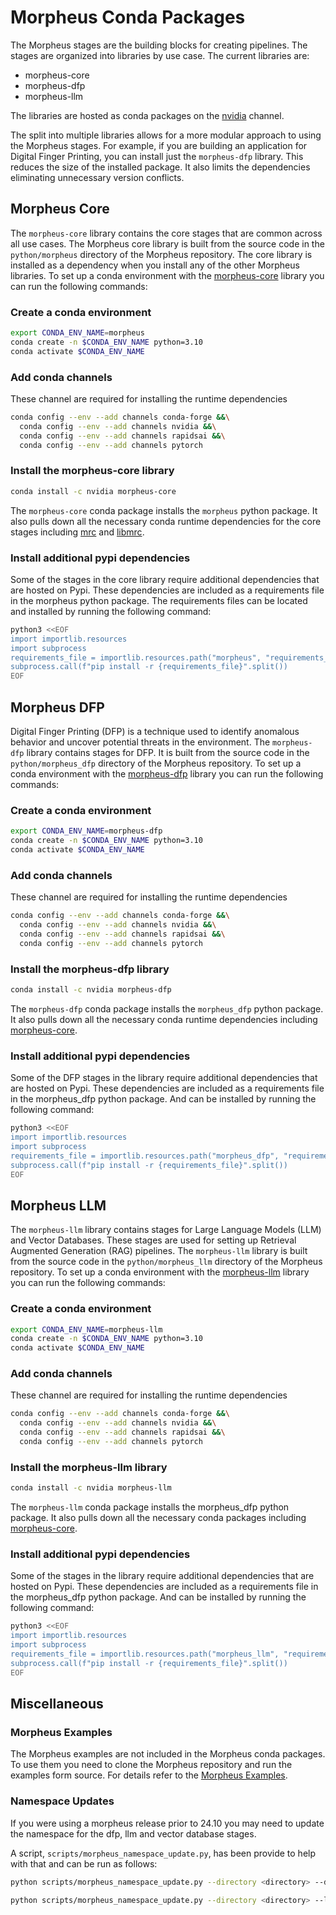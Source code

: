 <!--
SPDX-FileCopyrightText: Copyright (c) 2024, NVIDIA CORPORATION & AFFILIATES. All rights reserved.
SPDX-License-Identifier: Apache-2.0

Licensed under the Apache License, Version 2.0 (the "License");
you may not use this file except in compliance with the License.
You may obtain a copy of the License at

http://www.apache.org/licenses/LICENSE-2.0

Unless required by applicable law or agreed to in writing, software
distributed under the License is distributed on an "AS IS" BASIS,
WITHOUT WARRANTIES OR CONDITIONS OF ANY KIND, either express or implied.
See the License for the specific language governing permissions and
limitations under the License.
-->

# Morpheus Conda Packages
The Morpheus stages are the building blocks for creating pipelines. The stages are organized into libraries by use case. The current libraries are:
- morpheus-core
- morpheus-dfp
- morpheus-llm

The  libraries are hosted as conda packages on the [nvidia](https://anaconda.org/nvidia/) channel.

The split into multiple libraries allows for a more modular approach to using the Morpheus stages. For example, if you are building an application for Digital Finger Printing, you can install just the `morpheus-dfp` library. This reduces the size of the installed package. It also limits the dependencies eliminating unnecessary version conflicts.


## Morpheus Core
The `morpheus-core` library contains the core stages that are common across all use cases. The Morpheus core library is built from the source code in the `python/morpheus` directory of the Morpheus repository. The core library is installed as a dependency when you install any of the other Morpheus libraries.
To set up a conda environment with the [morpheus-core](https://anaconda.org/nvidia/morpheus-core) library you can run the following commands:
### Create a conda environment
```bash
export CONDA_ENV_NAME=morpheus
conda create -n $CONDA_ENV_NAME python=3.10
conda activate $CONDA_ENV_NAME
```
### Add conda channels
These channel are required for installing the runtime dependencies
```bash
conda config --env --add channels conda-forge &&\
  conda config --env --add channels nvidia &&\
  conda config --env --add channels rapidsai &&\
  conda config --env --add channels pytorch
```
### Install the morpheus-core library
```bash
conda install -c nvidia morpheus-core
```
The `morpheus-core` conda package installs the `morpheus` python package. It also pulls down all the necessary conda runtime dependencies for the core stages including [mrc](https://anaconda.org/nvidia/mrc) and [libmrc](https://anaconda.org/nvidia/libmrc).
### Install additional pypi dependencies
Some of the stages in the core library require additional dependencies that are hosted on Pypi. These dependencies are included as a requirements file in the morpheus python package. The requirements files can be located and installed by running the following command:
```bash
python3 <<EOF
import importlib.resources
import subprocess
requirements_file = importlib.resources.path("morpheus", "requirements_morpheus_core.txt")
subprocess.call(f"pip install -r {requirements_file}".split())
EOF
```

## Morpheus DFP
Digital Finger Printing (DFP) is a technique used to identify anomalous behavior and uncover potential threats in the environment​. The `morpheus-dfp` library contains stages for DFP. It is built from the source code in the `python/morpheus_dfp` directory of the Morpheus repository. To set up a conda environment with the [morpheus-dfp](https://anaconda.org/nvidia/morpheus-dfp) library you can run the following commands:
### Create a conda environment
```bash
export CONDA_ENV_NAME=morpheus-dfp
conda create -n $CONDA_ENV_NAME python=3.10
conda activate $CONDA_ENV_NAME
```
### Add conda channels
These channel are required for installing the runtime dependencies
```bash
conda config --env --add channels conda-forge &&\
  conda config --env --add channels nvidia &&\
  conda config --env --add channels rapidsai &&\
  conda config --env --add channels pytorch
```
### Install the morpheus-dfp library
```bash
conda install -c nvidia morpheus-dfp
```
The `morpheus-dfp` conda package installs the `morpheus_dfp` python package. It also pulls down all the necessary conda runtime dependencies including [morpheus-core](https://anaconda.org/nvidia/morpheus-core).
### Install additional pypi dependencies
Some of the DFP stages in the library require additional dependencies that are hosted on Pypi. These dependencies are included as a requirements file in the morpheus_dfp python package. And can be installed by running the following command:
```bash
python3 <<EOF
import importlib.resources
import subprocess
requirements_file = importlib.resources.path("morpheus_dfp", "requirements_morpheus_dfp.txt")
subprocess.call(f"pip install -r {requirements_file}".split())
EOF
```

## Morpheus LLM
The `morpheus-llm` library contains stages for Large Language Models (LLM) and  Vector Databases. These stages are used for setting up Retrieval Augmented Generation (RAG) pipelines. The `morpheus-llm` library is built from the source code in the `python/morpheus_llm` directory of the Morpheus repository.
To set up a conda environment with the [morpheus-llm](https://anaconda.org/nvidia/morpheus-dfp) library you can run the following commands:
### Create a conda environment
```bash
export CONDA_ENV_NAME=morpheus-llm
conda create -n $CONDA_ENV_NAME python=3.10
conda activate $CONDA_ENV_NAME
```
### Add conda channels
These channel are required for installing the runtime dependencies
```bash
conda config --env --add channels conda-forge &&\
  conda config --env --add channels nvidia &&\
  conda config --env --add channels rapidsai &&\
  conda config --env --add channels pytorch
```
### Install the morpheus-llm library
```bash
conda install -c nvidia morpheus-llm
```
The `morpheus-llm` conda package installs the morpheus_dfp python package. It also pulls down all the necessary conda packages including [morpheus-core](https://anaconda.org/nvidia/morpheus-core).
### Install additional pypi dependencies
Some of the stages in the library require additional dependencies that are hosted on Pypi. These dependencies are included as a requirements file in the morpheus_dfp python package. And can be installed by running the following command:
```bash
python3 <<EOF
import importlib.resources
import subprocess
requirements_file = importlib.resources.path("morpheus_llm", "requirements_morpheus_llm.txt")
subprocess.call(f"pip install -r {requirements_file}".split())
EOF
```

## Miscellaneous
### Morpheus Examples
The Morpheus examples are not included in the Morpheus conda packages. To use them you need to clone the Morpheus repository and run the examples form source. For details refer to the [Morpheus Examples](./examples.md).

### Namespace Updates
If you were using a morpheus release prior to 24.10 you may need to update the namespace for the dfp, llm and vector database stages.

A script, `scripts/morpheus_namespace_update.py`, has been provide to help with that and can be run as follows:
```bash
python scripts/morpheus_namespace_update.py --directory <directory> --dfp
```
```bash
python scripts/morpheus_namespace_update.py --directory <directory> --llm
```
